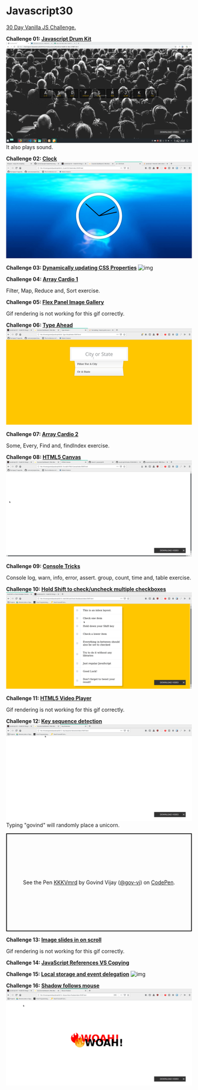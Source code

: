 # Javascript30
[30 Day Vanilla JS Challenge.](https://javascript30.com/)


**Challenge 01: [Javascript Drum Kit](https://codepen.io/gov-vj/pen/gOOaWdN)**
![Drum Kit](https://github.com/gov-vj/Javascript30/blob/master/recordings/ex01.gif)
It also plays sound.

**Challenge 02: [Clock](https://codepen.io/gov-vj/pen/rNNOwBp)**
![Clock](https://github.com/gov-vj/Javascript30/blob/master/recordings/ex02.gif)

**Challenge 03: [Dynamically updating CSS Properties](https://codepen.io/gov-vj/pen/poojwyr)**
![img](https://github.com/gov-vj/Javascript30/blob/master/recordings/ex03.gif)

**Challenge 04: [Array Cardio 1](https://codepen.io/gov-vj/pen/rNNOwKq?editors=1112)**

Filter, Map, Reduce and, Sort exercise.

**Challenge 05: [Flex Panel Image Gallery](https://codepen.io/gov-vj/pen/jOObwza)**

Gif rendering is not working for this gif correctly.


**Challenge 06: [Type Ahead](https://codepen.io/gov-vj/pen/BaaoZqR)**
![img](https://github.com/gov-vj/Javascript30/blob/master/recordings/ex06.gif)

**Challenge 07: [Array Cardio 2](https://codepen.io/gov-vj/pen/wvvKeQe?editors=0002)**

Some, Every, Find and, findIndex exercise.

**Challenge 08: [HTML5 Canvas](https://codepen.io/gov-vj/pen/oNNjwmg)**
![img](https://github.com/gov-vj/Javascript30/blob/master/recordings/ex08.gif)


**Challenge 09: [Console Tricks](https://codepen.io/gov-vj/pen/ExxPmLm?editors=1112)**

Console log, warn, info, error, assert. group, count, time and, table exercise.

**Challenge 10: [Hold Shift to check/uncheck multiple checkboxes](https://codepen.io/gov-vj/pen/abbdWKw)**
![img](https://github.com/gov-vj/Javascript30/blob/master/recordings/ex10.gif)

**Challenge 11: [HTML5 Video Player](https://codepen.io/gov-vj/pen/YzzwVOj)**

Gif rendering is not working for this gif correctly.

**Challenge 12: [Key sequence detection]()**
![img](https://github.com/gov-vj/Javascript30/blob/master/recordings/ex12.gif)
Typing "govind" will randomly place a unicorn.

<p class="codepen" data-height="265" data-theme-id="0" data-default-tab="result" data-user="gov-vj" data-slug-hash="KKKVmrd" style="height: 265px; box-sizing: border-box; display: flex; align-items: center; justify-content: center; border: 2px solid; margin: 1em 0; padding: 1em;" data-pen-title="KKKVmrd">
  <span>See the Pen <a href="https://codepen.io/gov-vj/pen/KKKVmrd">
  KKKVmrd</a> by Govind Vijay (<a href="https://codepen.io/gov-vj">@gov-vj</a>)
  on <a href="https://codepen.io">CodePen</a>.</span>
</p>
<script async src="https://static.codepen.io/assets/embed/ei.js"></script>

**Challenge 13: [Image slides in on scroll]()**

Gif rendering is not working for this gif correctly.

**Challenge 14: [JavaScript References VS Copying]()**

**Challenge 15: [Local storage and event delegation]()**
![img](https://github.com/gov-vj/Javascript30/blob/master/recordings/ex15.gif)

**Challenge 16: [Shadow follows mouse]()**
![img](https://github.com/gov-vj/Javascript30/blob/master/recordings/ex16.gif)
